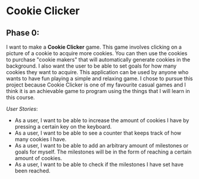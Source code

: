 # Cookie Clicker

## Phase 0:

I want to make a **Cookie Clicker** game. This game
involves clicking on a picture of a cookie to 
acquire more cookies. You can then use the cookies
to purchase "cookie makers" that will automatically
generate cookies in the background. I also want the user
to be able to set goals for how many cookies they want to
acquire. This application
can be used by anyone who wants to have fun playing
a simple and relaxing game. I chose to pursue this 
project because Cookie Clicker is one of my favourite 
casual games and I think it is an achievable game to
program using the things that I will learn in this course.

*User Stories*:
- As a user, I want to be able to increase the amount of
cookies I have by pressing a certain key on the 
keyboard.
- As a user, I want to be able to see a counter
that keeps track of how many cookies I have.
- As a user, I want to be able to add an arbitrary
amount of milestones or goals for myself. The milestones will be in the form of reaching a certain
amount of cookies. 
- As a user, I want to be able to check if the milestones
I have set have been reached.
